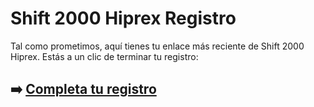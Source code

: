 # Shift 2000 Hiprex Registro

Tal como prometimos, aquí tienes tu enlace más reciente de Shift 2000 Hiprex. Estás a un clic de terminar tu registro:

## ➡️ [Completa tu registro](https://tinyurl.com/4n4v6xxs)